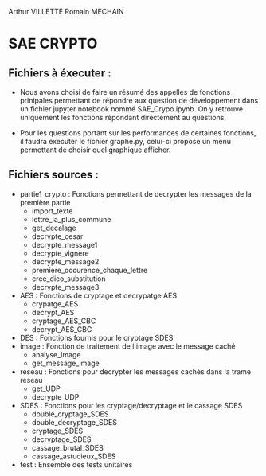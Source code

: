 Arthur VILLETTE
Romain MECHAIN

# SAE CRYPTO

## Fichiers à éxecuter :

- Nous avons choisi de faire un résumé des appelles de fonctions prinipales permettant de répondre aux question de développement dans un fichier jupyter notebook nommé SAE_Crypo.ipynb. On y retrouve uniquement les fonctions répondant directement au questions. 

- Pour les questions portant sur les performances de certaines fonctions, il faudra éxecuter le fichier graphe.py, celui-ci propose un menu permettant de choisir quel graphique afficher. 

## Fichiers sources :

- partie1_crypto : Fonctions permettant de decrypter les messages de la première partie
    - import_texte
    - lettre_la_plus_commune
    - get_decalage
    - decrypte_cesar
    - decrypte_message1
    - decrypte_vignère
    - decrypte_message2
    - premiere_occurence_chaque_lettre
    - cree_dico_substitution
    - decrypte_message3
- AES : Fonctions de cryptage et decrypatge AES
    - crypatge_AES
    - decrypt_AES
    - cryptage_AES_CBC
    - decrypt_AES_CBC
- DES : Fonctions fournis pour le cryptage SDES
- image : Fonction de traitement de l'image avec le message caché
    - analyse_image
    - get_message_image
- reseau : Fonctions pour decrypter les messages cachés dans la trame réseau
    - get_UDP
    - decrypte_UDP
- SDES : Fonctions pour les cryptage/decryptage et le cassage SDES
    - double_cryptage_SDES
    - double_decryptage_SDES
    - cryptage_SDES
    - decryptage_SDES
    - cassage_brutal_SDES
    - cassage_astucieux_SDES
- test : Ensemble des tests unitaires